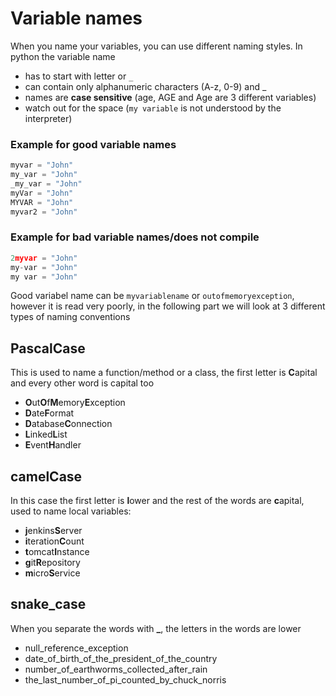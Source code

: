 # Variable names
When you name your variables, you can use different naming styles. In python the variable name
-  has to start with letter or `_`
- can contain only alphanumeric characters (A-z, 0-9) and _ 
- names are **case sensitive** (age, AGE and Age are 3 different variables)
- watch out for the space (`my variable` is not understood by the interpreter)
### Example for good variable names
```py
myvar = "John"  
my_var = "John"  
_my_var = "John"  
myVar = "John"  
MYVAR = "John"  
myvar2 = "John"
```
### Example for bad variable names/does not compile
```py
2myvar = "John"  
my-var = "John"  
my var = "John"
```
Good variabel name can be `myvariablename` or `outofmemoryexception`, however it is read very poorly, in the following part we will look at 3 different types of naming conventions
## PascalCase
This is used to name a function/method or a class, the first letter is **C**apital and every other word is capital too
- **O**ut**O**f**M**emory**E**xception
- **D**ate**F**ormat
- **D**atabase**C**onnection
- **L**inked**L**ist
- **E**vent**H**andler
## camelCase
In this case the first letter is **l**ower and the rest of the words are **c**apital, used to name local variables: 
- **j**enkins**S**erver
- **i**teration**C**ount
- **t**omcat**I**nstance
- **g**it**R**epository
- **m**icro**S**ervice
## snake_case
When you separate the words with **_**, the letters in the words are lower
- null_reference_exception
- date_of_birth_of_the_president_of_the_country
- number_of_earthworms_collected_after_rain
- the_last_number_of_pi_counted_by_chuck_norris

